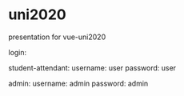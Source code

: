 # uni2020
presentation for vue-uni2020


login:

student-attendant: 
  username: user
  password: user
  
  
admin:
  username: admin
  password: admin
